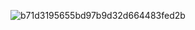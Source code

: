 ![b71d3195655bd97b9d32d664483fed2b](https://user-images.githubusercontent.com/83450378/137238233-7b042913-5cbc-4daa-b410-e691c77d9c57.jpg)
